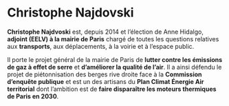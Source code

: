 # Christophe Najdovski

**Christophe Najdvoski** est, depuis 2014 et l’élection de Anne Hidalgo, **adjoint (EELV) à la mairie de Paris** chargé de toutes les questions relatives aux **transports**, aux déplacements, à la voirie et à l’espace public.

Il porte le projet général de la mairie de Paris de **lutter contre les émissions de gaz à effet de serre** et **d’améliorer la qualité de l’air**. Il a ainsi défendu le projet de piétonnisation des berges rive droite face à la **Commission d’enquête publique** et est un des artisans du **Plan Climat Énergie Air territorial** dont l’ambition est de **faire disparaître les moteurs thermiques de Paris en 2030**.
